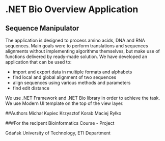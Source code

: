 # **.NET Bio Overview Application**
## **Sequence Manipulator**

The application is designed to process amino acids, DNA and RNA sequences.
Main goals were to perform translations and sequences alignments without implementing algorithms themselves, 
but make use of functions delivered by ready-made solution. We have developed an application that can be used to:
- import and export data in multiple formats and alphabets
- find local and global alignment of two sequences
- align sequences using various methods and parameters
- find edit distance

We use .NET Framework and .NET Bio library in order to achieve the task.
We use Modern UI template on the top of the view layer.

##Authors
Michał Kupiec
Krzysztof Korab
Maciej Ryłko

###For the recipent
Bioinformatics Course - Project

Gdańsk University of Technology, ETI Department
